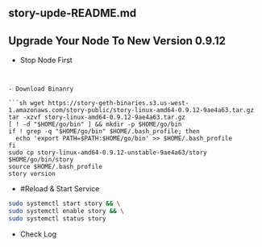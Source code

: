 ## story-upde-README.md
## Upgrade Your Node To New Version 0.9.12
- Stop Node First

  ```sh sudo systemctl stop story
```

- Download Binanry

```sh wget https://story-geth-binaries.s3.us-west-1.amazonaws.com/story-public/story-linux-amd64-0.9.12-9ae4a63.tar.gz
tar -xzvf story-linux-amd64-0.9.12-9ae4a63.tar.gz
[ ! -d "$HOME/go/bin" ] && mkdir -p $HOME/go/bin
if ! grep -q "$HOME/go/bin" $HOME/.bash_profile; then
  echo 'export PATH=$PATH:$HOME/go/bin' >> $HOME/.bash_profile
fi
sudo cp story-linux-amd64-0.9.12-unstable-9ae4a63/story $HOME/go/bin/story
source $HOME/.bash_profile
story version
```

- #Reload & Start Service

```sh sudo systemctl daemon-reload && \
sudo systemctl start story && \
sudo systemctl enable story && \
sudo systemctl status story
```

- Check Log

```sh sudo journalctl -u story -f -o cat
```
  
